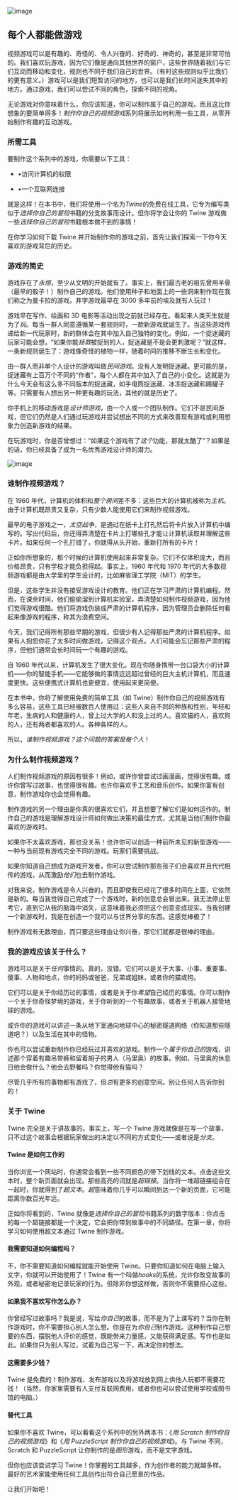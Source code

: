 ![image](img/f017-01.jpg)

## 每个人都能做游戏

视频游戏可以是有趣的、奇怪的、令人兴奋的、好奇的、神奇的，甚至是非常可怕的。我们喜欢玩游戏，因为它们像是通向其他世界的窗户，这些世界随着我们与它们互动而移动和变化，规则也不同于我们自己的世界。（有时这些规则似乎比我们的更有意义。）游戏可以是我们短暂访问的地方，也可以是我们长时间迷失其中的地方。通过游戏，我们可以尝试不同的角色，探索不同的视角。

无论游戏对你意味着什么，你应该知道，你可以制作属于自己的游戏。而且这比你想象的要简单得多！*制作你自己的视频游戏*系列将展示如何利用一些工具，从零开始制作有趣的互动游戏。

### 所需工具

要制作这个系列中的游戏，你需要以下工具：

+   •访问计算机的权限

+   •一个互联网连接

就是这样！在本书中，我们将使用一个名为*Twine*的免费在线工具，它专为编写类似于*选择你自己的冒险*书籍的分支故事而设计。但你将学会让你的 Twine 游戏做一些*选择你自己的冒险*书籍根本做不到的事情！

在你学习如何下载 Twine 并开始制作你的游戏之前，首先让我们探索一下你今天喜欢的游戏背后的历史。

### 游戏的简史

游戏存在了*永恒*，至少从文明的开始就有了。事实上，我们最古老的祖先曾用羊骨（最早的骰子！）制作自己的游戏。他们使用种子和地面上的一些洞来制作现在我们称之为曼卡拉的游戏。井字游戏最早在 3000 多年前的埃及就有人玩过！

游戏早在写作、绘画和 3D 电影等活动出现之前就已经存在。看起来人类天生就是为了*玩*。每当一群人同意遵循某一套规则时，一款新游戏就诞生了。当这些游戏传递给新一代玩家时，新的群体会在其中加入自己独特的变化。例如，一个捉迷藏的玩家可能会想，“如果你能*拯救*被捉到的人，捉迷藏是不是会更刺激呢？”就这样，一条新规则诞生了：游戏像奇怪的植物一样，随着时间的推移不断生长和变化。

由一群人而非单个人设计的游戏叫做*民间游戏*。没有人发明捉迷藏。更可能的是，捉迷藏有上百万个不同的“作者”，每个人都在其中加入了自己的小变化。这就是为什么今天会有这么多不同版本的捉迷藏，如手电筒捉迷藏、冰冻捉迷藏和踢罐子等。只需要有人想出另一种更有趣的玩法，其他的就是历史了。

你手机上的移动游戏是*设计师游戏*，由一个人或一个团队制作。它们不是民间游戏，但它们仍然是人们通过玩游戏并尝试想出不同的方式来改善现有游戏或利用想象力创造新游戏的结果。

在玩游戏时，你是否曾想过：“如果这个游戏有了*这个*功能，那就太酷了”？如果是的话，你已经具备了成为一名优秀游戏设计师的潜力。

![image](img/f019-01.jpg)

### 谁制作视频游戏？

在 1960 年代，计算机的体积和*整个房间*差不多：这些巨大的计算机被称为*主机*。由于计算机既昂贵又复杂，只有少数人能使用它们来制作视频游戏。

最早的电子游戏之一，*太空战争*，是通过在纸卡上打孔然后将卡片放入计算机中编写的。写出代码后，你还得弄清楚在卡片上打哪些孔才能让计算机读取并理解这些卡片。如果任何一个孔打错了，你就得从头开始，重新打所有的卡片！

正如你所想象的，那个时候的计算机使用起来非常复杂。它们不仅体积庞大，而且价格昂贵，只有学校才能负担得起。事实上，1960 年代和 1970 年代的大多数视频游戏都是由大学里的学生设计的，比如麻省理工学院（MIT）的学生。

但是，这些学生并没有接受游戏设计的教育。他们正在学习严肃的计算机编程。然而，在课余时间，他们偷偷溜到计算机实验室，弄清楚如何制作视频游戏，因为他们觉得游戏很酷。他们将游戏伪装成严肃的计算机程序，因为管理员会删除任何看起来像游戏的程序，称其为浪费空间。

今天，我们记得所有那些早期的游戏，但很少有人记得那些严肃的计算机程序。如果有人抱怨你花了太多时间做游戏，记得这个观点。人们可能会忘记那些严肃的程序，但他们通常会长时间玩一个有趣的游戏。

自 1960 年代以来，计算机发生了很大变化。现在你随身携带一台口袋大小的计算机——你的智能手机——它能够做的事情远远超过曾经的巨大主机计算机，而且速度更快。这些便携式计算机也更便宜，使用起来更简便。

在本书中，你将了解使用免费的简单工具（如 Twine）制作你自己的视频游戏有多么容易，这些工具已经被数百人使用过：这些人来自不同的种族和性别，年轻和年老，生病的人和健康的人，曾上过大学的人和没上过的人。喜欢猫的人，喜欢狗的人，还有两者都喜欢的人。各种各样的人。

所以，*谁制作视频游戏？*这个问题的答案是*每个人*！

### 为什么制作视频游戏？

人们制作视频游戏的原因有很多！例如，或许你曾尝试过画漫画，觉得很有趣。或许你曾写过故事，也觉得很有趣。也许你喜欢手工艺和音乐创作。如果你富有创意，制作游戏你也会觉得有趣。

制作游戏的另一个理由是你真的很喜欢它们，并且想要了解它们是如何运作的。制作自己的游戏是理解游戏设计师如何做出决策的最佳方式，尤其是当他们制作你最喜欢的游戏时。

如果你不太喜欢游戏，那也没关系！也许你可以创造一种前所未见的新型游戏——一种与当前现有游戏完全不同的游戏。玩家们需要挑战。

如果你知道自己想成为游戏开发者，你可以尝试制作那些孩子们会喜欢并且代代相传的游戏，从而激励*他们*也去制作游戏。

对我来说，制作游戏是令人兴奋的，而且即使我已经花了很多时间在上面，它依然是新的。每当我觉得自己完成了一个游戏时，新的创意总会冒出来。我无法停止思考它，直到它从我的脑海中消失，这意味着我必须把这个创意变成现实。当我创建一个新游戏时，我是在创造一个我可以与世界分享的东西。这感觉棒极了！

制作游戏有无数理由，而只要这些理由让你兴奋，那它们就都是很棒的理由。

### 我的游戏应该关于什么？

游戏可以是关于*任何*事情的。真的，没错。它们可以是关于大事、小事、重要事、傻事、人物和地点，你的妈妈或爸爸，兄弟或姐妹，或者你的猫或狗。

它们可以是关于你经历过的事情，或者是关于你*希望*自己经历的事情。你可以制作一个关于你奇怪梦境的游戏，关于你听到的一个有趣故事，或者关于机器人接管地球的游戏。

或许你的游戏可以讲述一条从地下室通向地球中心的秘密隧道网络（你知道那些隧道吧？）以及生活在其中的怪物。

你也可以尝试重新制作你已经玩过并喜欢的游戏。制作一个*属于你自己的*游戏，讲述那个穿着有趣吊带裤和留着胡子的男人（马里奥）的故事。例如，马里奥的休息日他会做什么？他会去野餐吗？你觉得他有猫吗？

尽管几乎所有的事物都有游戏了，但*总*有更多的创意空间。别让任何人告诉你别的！

### 关于 Twine

Twine 完全是关于讲故事的。事实上，写一个 Twine 游戏就像是在写一个故事，只不过这个故事会根据玩家做出的决定以不同的方式变化——或者说是*分支*。

#### Twine 是如何工作的

当你浏览一个网站时，你通常会看到一些不同颜色的带下划线的文本。点击这些文本时，整个新页面就会出现。那些高亮的词就是*超链接*。当你将一堆超链接组合在一起时，你就得到了*超文本*。*超*意味着你几乎可以瞬间到达一个新的页面，它可能距离你数百光年远。

正如你将看到的，Twine 就像是*选择你自己的冒险*书籍系列的数字版本：你点击的每一个超链接都是一个决定，它会把你带到故事中的不同路径。在第一章，你将学习如何使用超文本通过 Twine 制作游戏。

#### 我需要知道如何编程吗？

不，你不需要知道如何编程就能开始使用 Twine。只要你知道如何在电脑上输入文字，你就可以开始使用了！Twine 有一个叫做*hooks*的系统，允许你改变故事的外观，或者秘密地记录玩家的行为。但除非你想这样做，否则你不需要担心这些。

#### 如果我不喜欢写作怎么办？

你曾经写过故事吗？我是说，写给*你自己*的故事，而不是为了上课写的？当你在制作游戏时，你不需要担心别人怎么想。你是在为*你自己*制作游戏。这种制作自己想要的东西，摆脱他人评价的感觉，既能带来力量感，又能获得满足感。写作也是如此。如果你只为别人写过，试着为自己写一下，再决定你的想法。

#### 这需要多少钱？

Twine 是免费的！制作游戏、发布游戏以及将游戏放到网上供他人玩都不需要花钱！（当然，你家里需要有人支付互联网费用，或者你也可以尝试使用学校或图书馆的电脑。）

#### 替代工具

如果你不喜欢 Twine，可以看看这个系列中的另外两本书：《*用 Scratch 制作你自己的视频游戏*》和《*用 PuzzleScript 制作你自己的视频游戏*》。与 Twine 不同，Scratch 和 PuzzleScript 让你制作的是*图形*游戏，而不是文字游戏。

但你也应该尝试学习 Twine！你掌握的工具越多，作为创作者的能力就越多样。最好的艺术家能使用任何工具创作出符合自己愿景的作品。

让我们开始吧！
